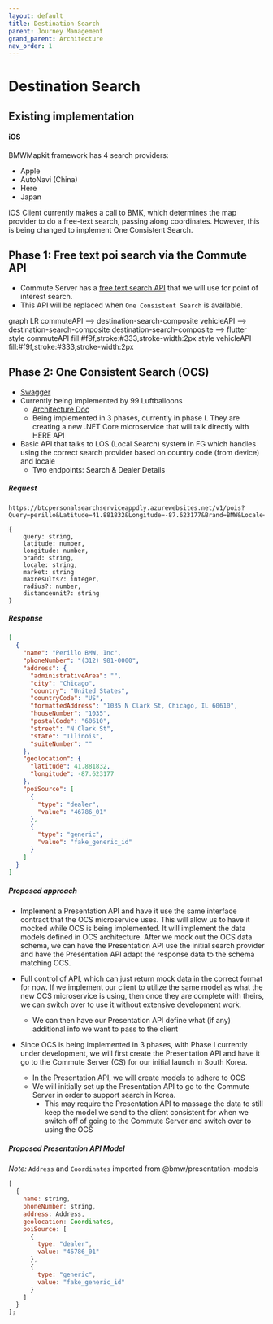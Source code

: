 ```yaml
---
layout: default
title: Destination Search
parent: Journey Management
grand_parent: Architecture
nav_order: 1
---
```


# Destination Search

## Existing implementation

#### iOS

BMWMapkit framework has 4 search providers:

- Apple
- AutoNavi (China)
- Here
- Japan

iOS Client currently makes a call to BMK, which determines the map provider to do a free-text search, passing along coordinates. However, this is being changed to implement One Consistent Search.

## Phase 1: Free text poi search via the Commute API

- Commute Server has a [free text search API](https://suus0001.w10:8090/display/documentation/Commute+Server+API#CommuteServerAPI-FreeTextSearchAPI) that we will use for point of interest search. 
- This API will be replaced when `One Consistent Search` is available.

<div class="mermaid">
  graph LR
    commuteAPI --> destination-search-composite
    vehicleAPI --> destination-search-composite
    destination-search-composite --> flutter
    style commuteAPI fill:#f9f,stroke:#333,stroke-width:2px
    style vehicleAPI fill:#f9f,stroke:#333,stroke-width:2px
</div>

## Phase 2: One Consistent Search (OCS)

- [Swagger](https://btcpersonalsearchserviceappdly.azurewebsites.net/swagger/index.html)
- Currently being implemented by 99 Luftballoons
  - [Architecture Doc](https://suus0001.w10:8090/display/ARC/Free+Text+Search+Architecture)
  - Being implemented in 3 phases, currently in phase I. They are creating a new .NET Core microservice that will talk directly with HERE API
- Basic API that talks to LOS (Local Search) system in FG which handles using the correct search provider based on country code (from device) and locale
  - Two endpoints: Search & Dealer Details

##### Request

```
https://btcpersonalsearchserviceappdly.azurewebsites.net/v1/pois?Query=perillo&Latitude=41.881832&Longitude=-87.623177&Brand=BMW&Locale=en_us&Market=us
```

```
{
    query: string,
    latitude: number,
    longitude: number,
    brand: string,
    locale: string,
    market: string
    maxresults?: integer,
    radius?: number,
    distanceunit?: string
}
```

##### Response

```json
[
  {
    "name": "Perillo BMW, Inc",
    "phoneNumber": "(312) 981-0000",
    "address": {
      "administrativeArea": "",
      "city": "Chicago",
      "country": "United States",
      "countryCode": "US",
      "formattedAddress": "1035 N Clark St, Chicago, IL 60610",
      "houseNumber": "1035",
      "postalCode": "60610",
      "street": "N Clark St",
      "state": "Illinois",
      "suiteNumber": ""
    },
    "geolocation": {
      "latitude": 41.881832,
      "longitude": -87.623177
    },
    "poiSource": [
      {
        "type": "dealer",
        "value": "46786_01"
      },
      {
        "type": "generic",
        "value": "fake_generic_id"
      }
    ]
  }
]
```

##### Proposed approach

- Implement a Presentation API and have it use the same interface contract that the OCS microservice uses. This will allow us to have it mocked while OCS is being implemented. It will implement the data models defined in OCS architecture. After we mock out the OCS data schema, we can have the Presentation API use the initial search provider and have the Presentation API adapt the response data to the schema matching OCS.

- Full control of API, which can just return mock data in the correct format for now. If we implement our client to utilize the same model as what the new OCS microservice is using, then once they are complete with theirs, we can switch over to use it without extensive development work.

  - We can then have our Presentation API define what (if any) additional info we want to pass to the client

- Since OCS is being implemented in 3 phases, with Phase I currently under development, we will first create the Presentation API and have it go to the Commute Server (CS) for our initial launch in South Korea.
  - In the Presentation API, we will create models to adhere to OCS
  - We will initially set up the Presentation API to go to the Commute Server in order to support search in Korea.
    - This may require the Presentation API to massage the data to still keep the model we send to the client consistent for when we switch off of going to the Commute Server and switch over to using the OCS

##### Proposed Presentation API Model

_Note:_ `Address` and `Coordinates` imported from @bmw/presentation-models

```javascript
[
  {
    name: string,
    phoneNumber: string,
    address: Address,
    geolocation: Coordinates,
    poiSource: [
      {
        type: "dealer",
        value: "46786_01"
      },
      {
        type: "generic",
        value: "fake_generic_id"
      }
    ]
  }
];
```
